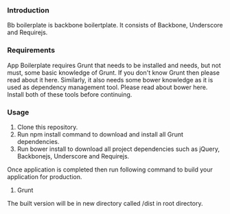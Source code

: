 <h3>Introduction</h3>
Bb boilerplate is backbone boilertplate. It consists of Backbone, Underscore and Requirejs.

<h3>Requirements</h3>

App Boilerplate requires Grunt that needs to be installed and needs, but not must, some basic knowledge of Grunt. If you don't know Grunt then please read about it here. Similarly, it also needs some bower knowledge as it is used as dependency management tool. Please read about bower here. Install both of these tools before continuing.

<h3>Usage</h3>

1. Clone this repository.
2. Run npm install command to download and install all Grunt dependencies.
3. Run bower install to download all project dependencies such as jQuery, Backbonejs, Underscore and Requirejs.

Once application is completed then run following command to build your application for production. 
1. Grunt

The built version will be in new directory called /dist in root directory.
